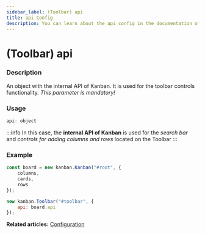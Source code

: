 ```yaml
---
sidebar_label: (Toolbar) api
title: api Config
description: You can learn about the api config in the documentation of the DHTMLX JavaScript Kanban library. Browse developer guides and API reference, try out code examples and live demos, and download a free 30-day evaluation version of DHTMLX Kanban.
---
```


# (Toolbar) api

### Description

An object with the internal API of Kanban. It is used for the toolbar controls functionality. *This parameter is mandatory!*

### Usage

~~~jsx {}
api: object
~~~

:::info
In this case, the **internal API of Kanban** is used for the *search bar* and *controls for adding columns and rows* located on the Toolbar
:::

### Example

~~~jsx {8}
const board = new kanban.Kanban("#root", {
	columns,
	cards,
	rows
});

new kanban.Toolbar("#toolbar", {
	api: board.api
});
~~~

**Related articles:** [Configuration](../../../guides/configuration#toolbar)
